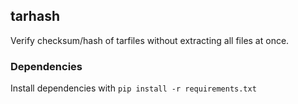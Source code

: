 ## tarhash
Verify checksum/hash of tarfiles without extracting all files at once.

### Dependencies
Install dependencies with ```pip install -r requirements.txt```
